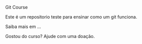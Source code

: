 Git Course

Este é um repositorio teste para ensinar como um git funciona.

Saiba mais em ...




Gostou do curso? Ajude com uma doação.
